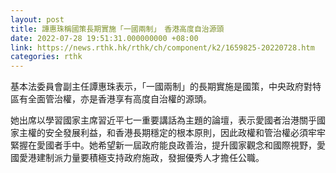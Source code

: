 ```yaml
---
layout: post
title: 譚惠珠稱國策長期實施「一國兩制」　香港高度自治源頭
date: 2022-07-28 19:51:31.000000000 +08:00
link: https://news.rthk.hk/rthk/ch/component/k2/1659825-20220728.htm
categories: rthk
---
```


基本法委員會副主任譚惠珠表示，「一國兩制」的長期實施是國策，中央政府對特區有全面管治權，亦是香港享有高度自治權的源頭。

她出席以學習國家主席習近平七一重要講話為主題的論壇，表示愛國者治港關乎國家主權的安全發展利益，和香港長期穩定的根本原則，因此政權和管治權必須牢牢緊握在愛國者手中。她希望新一屆政府能良政善治，提升國家觀念和國際視野，愛國愛港建制派力量要積極支持政府施政，發掘優秀人才擔任公職。
